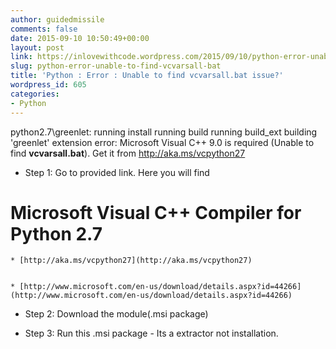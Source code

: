 ```yaml
---
author: guidedmissile
comments: false
date: 2015-09-10 10:50:49+00:00
layout: post
link: https://inlovewithcode.wordpress.com/2015/09/10/python-error-unable-to-find-vcvarsall-bat/
slug: python-error-unable-to-find-vcvarsall-bat
title: 'Python : Error : Unable to find vcvarsall.bat issue?'
wordpress_id: 605
categories:
- Python
---
```


python2.7\greenlet:
    running install
    running build
    running build_ext
    building 'greenlet' extension
    error: Microsoft Visual C++ 9.0 is required (Unable to find <strong>vcvarsall.bat</strong>). Get it from http://aka.ms/vcpython27





	
  * Step 1: Go to provided link. Here you will find


# Microsoft Visual C++ Compiler for Python 2.7



	
    * [http://aka.ms/vcpython27](http://aka.ms/vcpython27)

	
    * [http://www.microsoft.com/en-us/download/details.aspx?id=44266](http://www.microsoft.com/en-us/download/details.aspx?id=44266)




	
  * Step 2: Download the module(.msi package)

	
  * Step 3: Run this .msi package - Its a extractor not installation.


